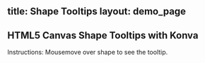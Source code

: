 title: Shape Tooltips
layout: demo_page
---

## HTML5 Canvas Shape Tooltips with Konva

Instructions: Mousemove over shape to see the tooltip.

<!-- {% iframe /downloads/code/sandbox/Shape_Tooltips.html %} -->

<!-- {% include_code Konva Shape Tooltips sandbox/Shape_Tooltips.html %} -->